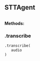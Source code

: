 #


## STTAgent
```python 

```




**Methods:**


### .transcribe
```python
.transcribe(
   audio
)
```

